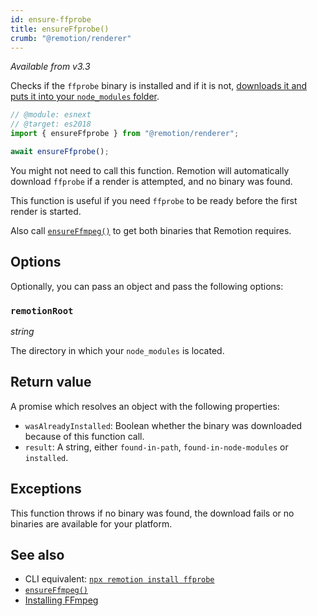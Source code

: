 ```yaml
---
id: ensure-ffprobe
title: ensureFfprobe()
crumb: "@remotion/renderer"
---
```


_Available from v3.3_

Checks if the `ffprobe` binary is installed and if it is not, [downloads it and puts it into your `node_modules` folder](/docs/ffmpeg).

```ts twoslash title="ensure.mjs"
// @module: esnext
// @target: es2018
import { ensureFfprobe } from "@remotion/renderer";

await ensureFfprobe();
```

You might not need to call this function. Remotion will automatically download `ffprobe` if a render is attempted, and no binary was found.

This function is useful if you need `ffprobe` to be ready before the first render is started.

Also call [`ensureFfmpeg()`](/docs/renderer/ensure-ffmpeg) to get both binaries that Remotion requires.

## Options

Optionally, you can pass an object and pass the following options:

### `remotionRoot`

_string_

The directory in which your `node_modules` is located.

## Return value

A promise which resolves an object with the following properties:

- `wasAlreadyInstalled`: Boolean whether the binary was downloaded because of this function call.
- `result`: A string, either `found-in-path`, `found-in-node-modules` or `installed`.

## Exceptions

This function throws if no binary was found, the download fails or no binaries are available for your platform.

## See also

- CLI equivalent: [`npx remotion install ffprobe`](/docs/cli/install)
- [`ensureFfmpeg()`](/docs/renderer/ensure-ffmpeg)
- [Installing FFmpeg](/docs/ffmpeg)
